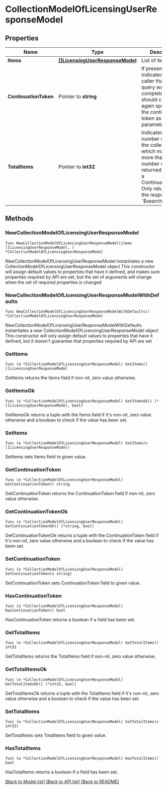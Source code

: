 # CollectionModelOfLicensingUserResponseModel

## Properties

Name | Type | Description | Notes
------------ | ------------- | ------------- | -------------
**Items** | [**[]LicensingUserResponseModel**](LicensingUserResponseModel.md) | List of items. | 
**ContinuationToken** | Pointer to **string** | If present, indicates to the caller that the query was not complete, and they should call the API again specifying the continuation token as a query parameter. | [optional] 
**TotalItems** | Pointer to **int32** | Indicates the total number of items in the collection, which may be more than the number of Items returned, if there is a ContinuationToken.  Only returned in the response to &#x60;$search&#x60; APIs. | [optional] 

## Methods

### NewCollectionModelOfLicensingUserResponseModel

`func NewCollectionModelOfLicensingUserResponseModel(items []LicensingUserResponseModel, ) *CollectionModelOfLicensingUserResponseModel`

NewCollectionModelOfLicensingUserResponseModel instantiates a new CollectionModelOfLicensingUserResponseModel object
This constructor will assign default values to properties that have it defined,
and makes sure properties required by API are set, but the set of arguments
will change when the set of required properties is changed

### NewCollectionModelOfLicensingUserResponseModelWithDefaults

`func NewCollectionModelOfLicensingUserResponseModelWithDefaults() *CollectionModelOfLicensingUserResponseModel`

NewCollectionModelOfLicensingUserResponseModelWithDefaults instantiates a new CollectionModelOfLicensingUserResponseModel object
This constructor will only assign default values to properties that have it defined,
but it doesn't guarantee that properties required by API are set

### GetItems

`func (o *CollectionModelOfLicensingUserResponseModel) GetItems() []LicensingUserResponseModel`

GetItems returns the Items field if non-nil, zero value otherwise.

### GetItemsOk

`func (o *CollectionModelOfLicensingUserResponseModel) GetItemsOk() (*[]LicensingUserResponseModel, bool)`

GetItemsOk returns a tuple with the Items field if it's non-nil, zero value otherwise
and a boolean to check if the value has been set.

### SetItems

`func (o *CollectionModelOfLicensingUserResponseModel) SetItems(v []LicensingUserResponseModel)`

SetItems sets Items field to given value.


### GetContinuationToken

`func (o *CollectionModelOfLicensingUserResponseModel) GetContinuationToken() string`

GetContinuationToken returns the ContinuationToken field if non-nil, zero value otherwise.

### GetContinuationTokenOk

`func (o *CollectionModelOfLicensingUserResponseModel) GetContinuationTokenOk() (*string, bool)`

GetContinuationTokenOk returns a tuple with the ContinuationToken field if it's non-nil, zero value otherwise
and a boolean to check if the value has been set.

### SetContinuationToken

`func (o *CollectionModelOfLicensingUserResponseModel) SetContinuationToken(v string)`

SetContinuationToken sets ContinuationToken field to given value.

### HasContinuationToken

`func (o *CollectionModelOfLicensingUserResponseModel) HasContinuationToken() bool`

HasContinuationToken returns a boolean if a field has been set.

### GetTotalItems

`func (o *CollectionModelOfLicensingUserResponseModel) GetTotalItems() int32`

GetTotalItems returns the TotalItems field if non-nil, zero value otherwise.

### GetTotalItemsOk

`func (o *CollectionModelOfLicensingUserResponseModel) GetTotalItemsOk() (*int32, bool)`

GetTotalItemsOk returns a tuple with the TotalItems field if it's non-nil, zero value otherwise
and a boolean to check if the value has been set.

### SetTotalItems

`func (o *CollectionModelOfLicensingUserResponseModel) SetTotalItems(v int32)`

SetTotalItems sets TotalItems field to given value.

### HasTotalItems

`func (o *CollectionModelOfLicensingUserResponseModel) HasTotalItems() bool`

HasTotalItems returns a boolean if a field has been set.


[[Back to Model list]](../README.md#documentation-for-models) [[Back to API list]](../README.md#documentation-for-api-endpoints) [[Back to README]](../README.md)


